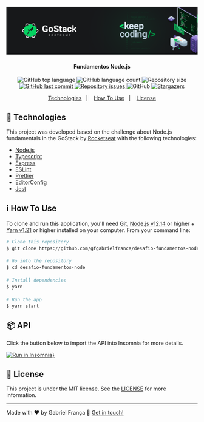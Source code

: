 <p align="center">
  <img alt="fundamentos node" src=".github/background.png" />
</p>

<h4 align="center">
   Fundamentos Node.js
</h4>

<p align="center">
  <img alt="GitHub top language" src="https://img.shields.io/github/languages/top/gfgabrielfranca/desafio-fundamentos-node">

  <img alt="GitHub language count" src="https://img.shields.io/github/languages/count/gfgabrielfranca/desafio-fundamentos-node">

  <img alt="Repository size" src="https://img.shields.io/github/repo-size/gfgabrielfranca/desafio-fundamentos-node">

  <a href="https://github.com/gfgabrielfranca/desafio-fundamentos-node/commits/master">
    <img alt="GitHub last commit" src="https://img.shields.io/github/last-commit/gfgabrielfranca/desafio-fundamentos-node">
  </a>

  <a href="https://github.com/gfgabrielfranca/desafio-fundamentos-node/issues">
    <img alt="Repository issues" src="https://img.shields.io/github/issues/gfgabrielfranca/desafio-fundamentos-node">
  </a>

  <img alt="GitHub" src="https://img.shields.io/github/license/gfgabrielfranca/desafio-fundamentos-node">

  <a href="https://github.com/gfgabrielfranca/desafio-fundamentos-node/stargazers">
    <img alt="Stargazers" src="https://img.shields.io/github/stars/gfgabrielfranca/desafio-fundamentos-node?style=social">
  </a>
</p>

<p align="center">
  <a href="#rocket-technologies">Technologies</a>&nbsp;&nbsp;&nbsp;|&nbsp;&nbsp;&nbsp;
  <a href="#information_source-how-to-use">How To Use</a>&nbsp;&nbsp;&nbsp;|&nbsp;&nbsp;&nbsp;
  <a href="#memo-license">License</a>
</p>

## :rocket: Technologies

This project was developed based on the challenge about Node.js fundamentals in the GoStack by [Rocketseat](https://rocketseat.com.br/) with the following technologies:

- [Node.js][nodejs]
- [Typescript](https://www.typescriptlang.org/)
- [Express](https://expressjs.com/)
- [ESLint](https://eslint.org/)
- [Prettier](https://prettier.io/)
- [EditorConfig](https://editorconfig.org/)
- [Jest](https://jestjs.io/)

## :information_source: How To Use

To clone and run this application, you'll need [Git](https://git-scm.com), [Node.js v12.14][nodejs] or higher + [Yarn v1.21](https://yarnpkg.com/) or higher installed on your computer. From your command line:

```bash
# Clone this repository
$ git clone https://github.com/gfgabrielfranca/desafio-fundamentos-node

# Go into the repository
$ cd desafio-fundamentos-node

# Install dependencies
$ yarn

# Run the app
$ yarn start
```

## :package: API

Click the button below to import the API into Insomnia for more details.

[![Run in Insomnia}](https://insomnia.rest/images/run.svg)](https://insomnia.rest/run/?label=Fundamentos%20Node&uri=https%3A%2F%2Fraw.githubusercontent.com%2Fgfgabrielfranca%2Fdesafio-fundamentos-node%2Fmaster%2Finsomnia.json)

## :memo: License

This project is under the MIT license. See the [LICENSE](https://github.com/gfgabrielfranca/be-the-hero/blob/master/LICENSE) for more information.

---

Made with ♥ by Gabriel França :wave: [Get in touch!](https://www.linkedin.com/in/gabrielfrancas/)

[nodejs]: https://nodejs.org/

